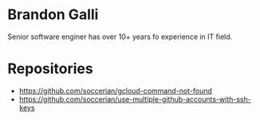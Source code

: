 # Brandon Galli

Senior software enginer has over 10+ years fo experience in IT field.

# Repositories

* https://github.com/soccerian/gcloud-command-not-found
* https://github.com/soccerian/use-multiple-github-accounts-with-ssh-keys
